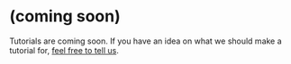 # (coming soon)

Tutorials are coming soon. If you have an idea on what we should make a tutorial for, [feel free to tell us](https://equestria.dev/contact).
